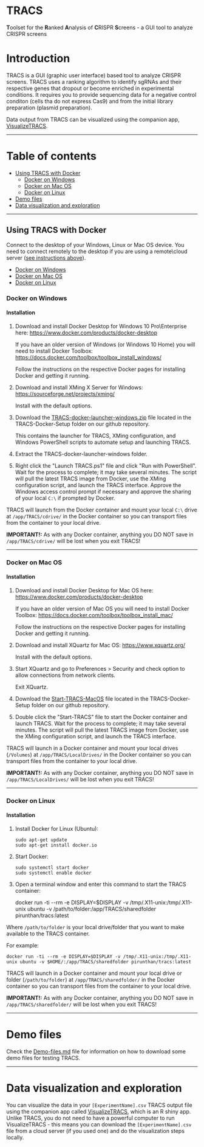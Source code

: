 # TRACS
**T**oolset for the **R**anked **A**nalysis of **C**RISPR **S**creens - a GUI tool to analyze CRISPR screens

# Introduction
TRACS is a GUI (graphic user interface) based tool to analyze CRISPR screens. TRACS uses a ranking algorithm to identify sgRNAs and their respective genes that dropout or become enriched in experimental conditions. It requires you to provide sequencing data for a negative control conditon (cells tha do not express Cas9) and from the initial library preparation (plasmid preparation). 

Data output from TRACS can be visualized using the companion app, [VisualizeTRACS](https://github.com/developerpiru/VisualizeTRACS).

---

# Table of contents
+ [Using TRACS with Docker](https://github.com/developerpiru/TRACS#using-tracs-with-docker)
	+ [Docker on Windows](https://github.com/developerpiru/TRACS#docker-on-windows)
	+ [Docker on Mac OS](https://github.com/developerpiru/TRACS#docker-on-mac-os)
	+ [Docker on Linux](https://github.com/developerpiru/TRACS#docker-on-linux)
+ [Demo files](https://github.com/developerpiru/TRACS#demo-files)
+ [Data visualization and exploration](https://github.com/developerpiru/TRACS#data-visualization-and-exploration)
---


## Using TRACS with Docker

Connect to the desktop of your Windows, Linux or Mac OS device. You need to connect remotely to the desktop if you are using a remote\cloud server ([see instructions above](https://github.com/developerpiru/TRACS#install-on-headlessremotecloud-server)).

- [Docker on Windows](https://github.com/developerpiru/TRACS#docker-on-windows)
- [Docker on Mac OS](https://github.com/developerpiru/TRACS#docker-on-mac-os)
- [Docker on Linux](https://github.com/developerpiru/TRACS#docker-on-linux)

### Docker on Windows
#### Installation
1. Download and install Docker Desktop for Windows 10 Pro\Enterprise here: https://www.docker.com/products/docker-desktop

	If you have an older version of Windows (or Windows 10 Home) you will need to install Docker Toolbox: https://docs.docker.com/toolbox/toolbox_install_windows/

	Follow the instructions on the respective Docker pages for installing Docker and getting it running.

2. Download and install XMing X Server for Windows: https://sourceforge.net/projects/xming/
	
	Install with the default options.

3. Download the [TRACS-docker-launcher-windows.zip](TRACS-Docker-setup/TRACS-docker-launcher-windows.zip) file located in the TRACS-Docker-Setup folder on our github repository. 
	
	This contains the launcher for TRACS, XMing configuration, and Windows PowerShell scripts to automate setup and launching TRACS. 

4. Extract the TRACS-docker-launcher-windows folder. 

5. Right click the "Launch TRACS.ps1" file and click "Run with PowerShell". 
	Wait for the process to complete; it may take several minutes.
	The script will pull the latest TRACS image from Docker, use the XMing configuration script, and launch the TRACS interface.
	Approve the Windows access control prompt if necessary and approve the sharing of your local ```C:\``` if prompted by Docker.

TRACS will launch from the Docker container and mount your local ```C:\``` drive at ```/app/TRACS/cdrive/``` in the Docker container so you can transport files from the container to your local drive. 

**IMPORTANT!:** As with any Docker container, anything you DO NOT save in ```/app/TRACS/cdrive/``` will be lost when you exit TRACS!

---
### Docker on Mac OS
#### Installation
1. Download and install Docker Desktop for Mac OS here: https://www.docker.com/products/docker-desktop

	If you have an older version of Mac OS  you will need to install Docker Toolbox: https://docs.docker.com/toolbox/toolbox_install_mac/

	Follow the instructions on the respective Docker pages for installing Docker and getting it running.

2. Download and install XQuartz for Mac OS: https://www.xquartz.org/
	
	Install with the default options.

3. Start XQuartz and go to Preferences > Security and check option to allow connections from network clients. 
	
	Exit XQuartz.

4. Download the [Start-TRACS-MacOS](TRACS-Docker-setup/Start-TRACS-MacOS) file located in the TRACS-Docker-Setup folder on our github repository. 

5. Double click the "Start-TRACS" file to start the Docker container and launch TRACS.
	Wait for the process to complete; it may take several minutes.
	The script will pull the latest TRACS image from Docker, use the XMing configuration script, and launch the TRACS interface.

TRACS will launch in a Docker container and mount your local drives (```/Volumes```) at ```/app/TRACS/LocalDrives/``` in the Docker container so you can transport files from the container to your local drive. 

**IMPORTANT!:** As with any Docker container, anything you DO NOT save in ```/app/TRACS/LocalDrives/``` will be lost when you exit TRACS!

---
### Docker on Linux
#### Installation
1. Install Docker for Linux (Ubuntu):
	```
	sudo apt-get update
	sudo apt-get install docker.io
	```
	
2. Start Docker:
	```
	sudo systemctl start docker
	sudo systemctl enable docker
	
	```

5. Open a terminal window and enter this command to start the TRACS container:

	docker run -ti --rm -e DISPLAY=$DISPLAY -v /tmp/.X11-unix:/tmp/.X11-unix ubuntu -v /path/to/folder:/app/TRACS/sharedfolder pirunthan/tracs:latest

			
Where ```/path/to/folder``` is your local drive/folder that you want to make available to the TRACS container.
	
For example:
	
	docker run -ti --rm -e DISPLAY=$DISPLAY -v /tmp/.X11-unix:/tmp/.X11-unix ubuntu -v $HOME/:/app/TRACS/sharedfolder pirunthan/tracs:latest
	

TRACS will launch in a Docker container and mount your local drive or folder (```/path/to/folder```) at ```/app/TRACS/sharedfolder/``` in the Docker container so you can transport files from the container to your local drive.

**IMPORTANT!:** As with any Docker container, anything you DO NOT save in ```/app/TRACS/sharedfolder/``` will be lost when you exit TRACS!

---

# Demo files

Check the [Demo-files.md](Demo-files.md) file for information on how to download some demo files for testing TRACS.

---

# Data visualization and exploration

You can visualize the data in your ```[ExperimentName].csv``` TRACS output file using the companion app called [VisualizeTRACS](https://github.com/developerpiru/VisualizeTRACS), which is an R shiny app. Unlike TRACS, you do not need to have a powerful computer to run VisualizeTRACS - this means you can download the ```[ExperimentName].csv``` file from a cloud server (if you used one) and do the visualization steps locally. 
